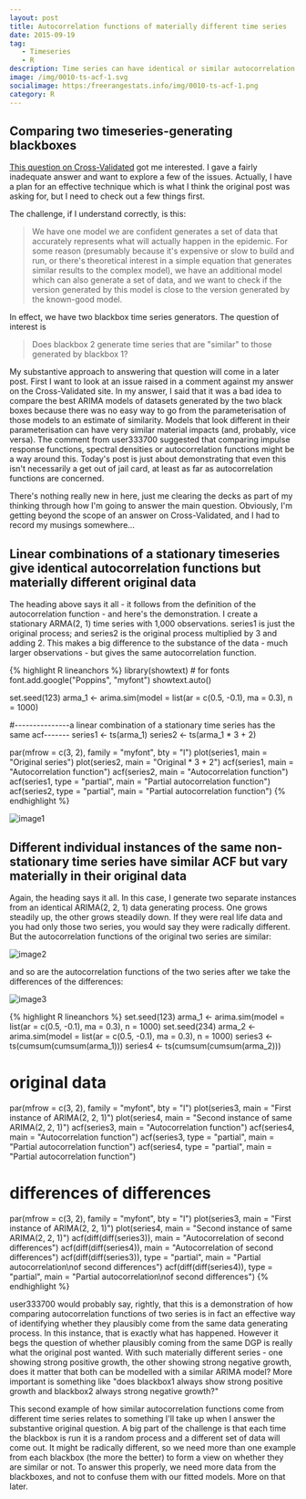 ```yaml
---
layout: post
title: Autocorrelation functions of materially different time series
date: 2015-09-19
tag: 
   - Timeseries
   - R
description: Time series can have identical or similar autocorrelation functions but differ in important ways that may be material to your question of interest.
image: /img/0010-ts-acf-1.svg
socialimage: https:/freerangestats.info/img/0010-ts-acf-1.png
category: R
---
```

## Comparing two timeseries-generating blackboxes
[This question on Cross-Validated](http://stats.stackexchange.com/questions/172226/proving-similarities-of-two-time-series/172353#172353) got me interested.  I gave a fairly inadequate answer and want to explore a few of the issues.  Actually, I have a plan for an effective technique which is what I think the original post was asking for, but I need to check out a few things first.

The challenge, if I understand correctly, is this:

> We have one model we are confident generates a set of data that accurately represents what will actually happen in the epidemic. For some reason (presumably because it's expensive or slow to build and run, or there's theoretical interest in a simple equation that generates similar results to the complex model), we have an additional model which can also generate a set of data, and we want to check if the version generated by this model is close to the version generated by the known-good model.

In effect, we have two blackbox time series generators.  The question of interest is

> Does blackbox 2 generate time series that are "similar" to those generated by blackbox 1?

My substantive approach to answering that question will come in a later post.  First I want to look at an issue raised in a comment against my answer on the Cross-Validated site.  In my answer, I said that it was a bad idea to compare the best ARIMA models of datasets generated by the two black boxes because there was no easy way to go from the parameterisation of those models to an estimate of similarity.  Models that look different in their parameterisation can have very similar material impacts (and, probably, vice versa).  The comment from user333700 suggested that comparing impulse response functions, spectral densities or autocorrelation functions might be a way around this. Today's post is just about demonstrating that even this isn't necessarily a get out of jail card, at least as far as autocorrelation functions are concerned.  

There's nothing really new in here, just me clearing the decks as part of my thinking through how I'm going to answer the main question.  Obviously, I'm getting beyond the scope of an answer on Cross-Validated, and I had to record my musings somewhere...

## Linear combinations of a stationary timeseries give identical autocorrelation functions but materially different original data
The heading above says it all - it follows from the definition of the autocorrelation function - and here's the demonstration.  I create a stationary ARMA(2, 1) time series with 1,000 observations.  series1 is just the original process; and series2 is the original process multiplied by 3 and adding 2.  This makes a big difference to the substance of the data - much larger observations - but gives the same autocorrelation function.

{% highlight R lineanchors %}
library(showtext) # for fonts
font.add.google("Poppins", "myfont")
showtext.auto()

set.seed(123)
arma_1 <- arima.sim(model = list(ar = c(0.5, -0.1), ma = 0.3), n = 1000)

#---------------a linear combination of a stationary time series has the same acf-------
series1 <- ts(arma_1)
series2 <- ts(arma_1 * 3 + 2)

par(mfrow = c(3, 2), family = "myfont", bty = "l")
plot(series1, main = "Original series")
plot(series2, main = "Original * 3 + 2")
acf(series1, main = "Autocorrelation function")
acf(series2, main = "Autocorrelation function")
acf(series1, type = "partial", main = "Partial autocorrelation function")
acf(series2, type = "partial", main = "Partial autocorrelation function")
{% endhighlight %}

![image1](/img/0010-ts-acf-1.svg)

## Different individual instances of the same non-stationary time series have similar ACF but vary materially in their original data
Again, the heading says it all.  In this case, I generate two separate instances from an identical ARIMA(2, 2, 1) data generating process.  One grows steadily up, the other grows steadily down.  If they were real life data and you had only those two series, you would say they were radically different.  But the autocorrelation functions of the original two series are similar:

![image2](/img/0010-ts-acf-2.svg)

and so are the autocorrelation functions of the two series after we take the differences of the differences:

![image3](/img/0010-ts-acf-3.svg)

{% highlight R lineanchors %}
set.seed(123)
arma_1 <- arima.sim(model = list(ar = c(0.5, -0.1), ma = 0.3), n = 1000)
set.seed(234)
arma_2 <- arima.sim(model = list(ar = c(0.5, -0.1), ma = 0.3), n = 1000)
series3 <- ts(cumsum(cumsum(arma_1)))
series4 <- ts(cumsum(cumsum(arma_2)))


# original data
par(mfrow = c(3, 2), family = "myfont", bty = "l")
plot(series3, main = "First instance of ARIMA(2, 2, 1)")
plot(series4, main = "Second instance of same ARIMA(2, 2, 1)")
acf(series3, main = "Autocorrelation function")
acf(series4, main = "Autocorrelation function")
acf(series3, type = "partial", main = "Partial autocorrelation function")
acf(series4, type = "partial", main = "Partial autocorrelation function")


# differences of differences
par(mfrow = c(3, 2), family = "myfont", bty = "l")
plot(series3, main = "First instance of ARIMA(2, 2, 1)")
plot(series4, main = "Second instance of same ARIMA(2, 2, 1)")
acf(diff(diff(series3)), main = "Autocorrelation of second differences")
acf(diff(diff(series4)), main = "Autocorrelation of second differences")
acf(diff(diff(series3)), type = "partial", main = "Partial autocorrelation\nof second differences")
acf(diff(diff(series4)), type = "partial", main = "Partial autocorrelation\nof second differences")
{% endhighlight %}

user333700 would probably say, rightly, that this is a demonstration of how comparing autocorrelation functions of two series is in fact an effective way of identifying whether they plausibly come from the same data generating process.  In this instance, that is exactly what has happened.  However it begs the question of whether plausibly coming from the same DGP is really what the original post wanted.  With such materially different series - one showing strong positive growth, the other showing strong negative growth, does it matter that both can be modelled with a similar ARIMA model?  More important is something like "does blackbox1 always show strong positive growth and blackbox2 always strong negative growth?"

This second example of how similar autocorrelation functions come from different time series relates to something I'll take up when I answer the substantive original question.  A big part of the challenge is that each time the blackbox is run it is a random process and a different set of data will come out.  It might be radically different, so we need more than one example from each blackbox (the more the better) to form a view on whether they are similar or not.  To answer this properly, we need more data from the blackboxes, and not to confuse them with our fitted models.  More on that later.


